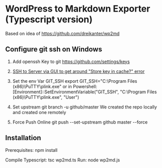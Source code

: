 # WordPress to Markdown Exporter (Typescript version)

Based on idea of https://github.com/dreikanter/wp2md

## Configure git ssh on Windows

1. Add openssh Key to git https://github.com/settings/keys
2. [SSH to Server via GUI to get around "Store key in cache?" error](https://stackoverflow.com/questions/33240137/git-clone-pull-continually-freezing-at-store-key-in-cache)
3. Set the env Var GIT_SSH 
        export GIT_SSH="C:\Program Files (x86)\PuTTY\plink.exe"
or in Powershell:
        [Environment]::SetEnvironmentVariable("GIT_SSH", "C:\Program Files (x86)\PuTTY\plink.exe", "User")

4. Set upstream 
        git branch -u github/master
We created the repo locally and created one remotely

5. Force Push Online
        git push --set-upstream github master --force

## Installation

Prerequisites:
        npm install

Compile Typescript:
        tsc wp2md.ts
Run:
        node wp2md.js